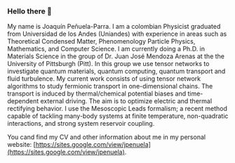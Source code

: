 ### Hello there 👋

My name is Joaquín Peñuela-Parra. I am a colombian Physicist graduated from Universidad de los Andes (Uniandes) with experience in areas such as Theoretical Condensed Matter, Phenomenology Particle Physics, Mathematics, and Computer Science. I am currently doing a Ph.D. in Materials Science in the group of Dr. Juan José Mendoza Arenas at the the University of Pittsburgh (Pitt). In this group we use tensor networks to investigate quantum materials, quantum computing, quantum transport and fluid turbulence. My current work consists of using tensor network algorithms to study fermionic transport in one-dimensional chains. The transport is induced by thermal/chemical potential biases and time-dependent external driving. The aim is to optimize electric and thermal rectifying behavior. I use the Mesoscopic Leads formalism; a recent method capable of tackling many-body systems at finite temperature, non-quadratic interactions, and strong system reservoir coupling.

You cand find my CV and other information about me in my personal website: [https://sites.google.com/view/jpenuela](https://sites.google.com/view/jpenuela).

<!--
**Joacop16/Joacop16** is a ✨ _special_ ✨ repository because its `README.md` (this file) appears on your GitHub profile.

Here are some ideas to get you started:

- 🔭 I’m currently working on ...
- 🌱 I’m currently learning ...
- 👯 I’m looking to collaborate on ...
- 🤔 I’m looking for help with ...
- 💬 Ask me about ...
- 📫 How to reach me: ...
- 😄 Pronouns: ...
- ⚡ Fun fact: ...
-->
